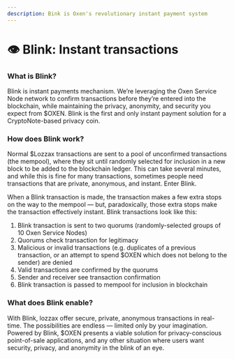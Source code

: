 ```yaml
---
description: Bink is Oxen's revolutionary instant payment system
---
```


# 👁 Blink: Instant transactions

### What is Blink?

Blink is instant payments mechanism. We’re leveraging the Oxen Service Node network to confirm transactions before they’re entered into the blockchain, while maintaining the privacy, anonymity, and security you expect from $OXEN. Blink is the first and only instant payment solution for a CryptoNote-based privacy coin.

### How does Blink work?

Normal $Lozzax transactions are sent to a pool of unconfirmed transactions \(the mempool\), where they sit until randomly selected for inclusion in a new block to be added to the blockchain ledger. This can take several minutes, and while this is fine for many transactions, sometimes people need transactions that are private, anonymous, and instant. Enter Blink.

When a Blink transaction is made, the transaction makes a few extra stops on the way to the mempool — but, paradoxically, those extra stops make the transaction effectively instant. Blink transactions look like this:

1. Blink transaction is sent to two quorums \(randomly-selected groups of 10 Oxen Service Nodes\)
2. Quorums check transaction for legitimacy
3. Malicious or invalid transactions \(e.g. duplicates of a previous transaction, or an attempt to spend $OXEN which does not belong to the sender\) are denied
4. Valid transactions are confirmed by the quorums
5. Sender and receiver see transaction confirmation
6. Blink transaction is passed to mempool for inclusion in blockchain

### What does Blink enable?

With Blink, lozzax offer secure, private, anonymous transactions in real-time. The possibilities are endless — limited only by your imagination. Powered by Blink, $OXEN presents a viable solution for privacy-conscious point-of-sale applications, and any other situation where users want security, privacy, and anonymity in the blink of an eye.

